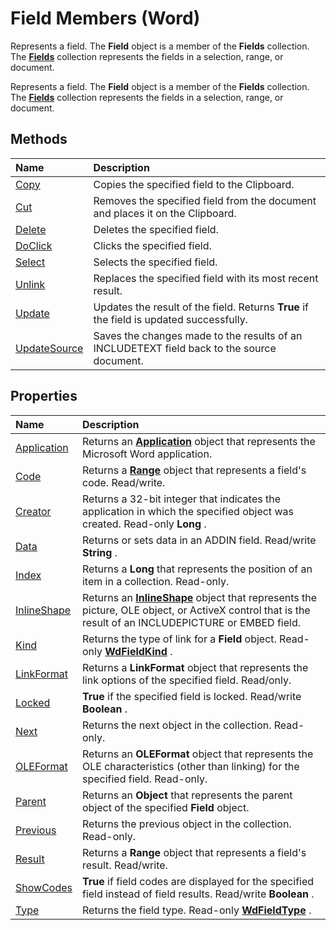 
# Field Members (Word)
Represents a field. The  **Field** object is a member of the **Fields** collection. The **[Fields](c79065bb-ba29-22fd-a9d7-90bb10550035.md)** collection represents the fields in a selection, range, or document.

Represents a field. The  **Field** object is a member of the **Fields** collection. The **[Fields](c79065bb-ba29-22fd-a9d7-90bb10550035.md)** collection represents the fields in a selection, range, or document.


## Methods



|**Name**|**Description**|
|:-----|:-----|
|[Copy](8e897929-051d-deeb-9294-6afc5284542b.md)|Copies the specified field to the Clipboard.|
|[Cut](594b6538-fd90-a969-decd-1468b9ba0c03.md)|Removes the specified field from the document and places it on the Clipboard.|
|[Delete](064a8e70-4c5d-f26c-df46-2a1e6a9b1198.md)|Deletes the specified field.|
|[DoClick](04b94737-0f7f-9086-07ff-555e416f2acf.md)|Clicks the specified field.|
|[Select](03fa304c-acc7-30a5-7dfa-06098bbdac7a.md)|Selects the specified field.|
|[Unlink](b547d99e-fbf7-f31a-ca98-c9fab1e006e7.md)|Replaces the specified field with its most recent result.|
|[Update](e4e941aa-3223-ae0b-8366-9e14d92fff52.md)|Updates the result of the field. Returns  **True** if the field is updated successfully.|
|[UpdateSource](8a7a3362-efc5-97e8-c951-e3143e28488d.md)|Saves the changes made to the results of an INCLUDETEXT field back to the source document.|

## Properties



|**Name**|**Description**|
|:-----|:-----|
|[Application](d2623a97-b4d6-0eb6-13a8-9fe6990e1810.md)|Returns an  **[Application](d1cf6f8f-4e88-bf01-93b4-90a83f79cb44.md)** object that represents the Microsoft Word application.|
|[Code](4273619f-184c-a964-6c0d-14fec927ec01.md)|Returns a  **[Range](15a7a1c4-5f3f-5b6e-60e9-29688de3f274.md)** object that represents a field's code. Read/write.|
|[Creator](4ef681fd-afbe-7f7b-8143-36616be30334.md)|Returns a 32-bit integer that indicates the application in which the specified object was created. Read-only  **Long** .|
|[Data](b6dfba02-c469-4f8e-e48b-fc69d29673be.md)|Returns or sets data in an ADDIN field. Read/write  **String** .|
|[Index](68f3f817-1415-f428-cb38-ed79aff013e2.md)|Returns a  **Long** that represents the position of an item in a collection. Read-only.|
|[InlineShape](2fbaa2a5-3c31-e7ff-45db-044c62cde951.md)|Returns an  **[InlineShape](a8fd110a-4aa7-c4b9-1559-32022787d955.md)** object that represents the picture, OLE object, or ActiveX control that is the result of an INCLUDEPICTURE or EMBED field.|
|[Kind](8da8e1a1-5e4c-96fd-7ce3-f650433c1ed1.md)|Returns the type of link for a  **Field** object. Read-only **[WdFieldKind](b9e0d407-cef5-423d-93eb-f315a4910da7.md)** .|
|[LinkFormat](c30a1be2-0560-48e1-9103-07050157fe50.md)|Returns a  **LinkFormat** object that represents the link options of the specified field. Read/only.|
|[Locked](2f1b1351-8de1-f2b0-0c39-b944bf23a92e.md)| **True** if the specified field is locked. Read/write **Boolean** .|
|[Next](be828737-6ac4-9986-4b57-187a7198898d.md)|Returns the next object in the collection. Read-only.|
|[OLEFormat](3b52dc7d-5309-2067-1af0-a39286cf9a77.md)|Returns an  **OLEFormat** object that represents the OLE characteristics (other than linking) for the specified field. Read-only.|
|[Parent](f15ec98c-af10-7def-6a45-6621294ee6c5.md)|Returns an  **Object** that represents the parent object of the specified **Field** object.|
|[Previous](be39b806-a82a-de52-190d-3f537e063d6a.md)|Returns the previous object in the collection. Read-only.|
|[Result](97b754cf-6598-63d4-5314-c1bbfacc76ab.md)|Returns a  **Range** object that represents a field's result. Read/write.|
|[ShowCodes](36871ffb-b307-c36e-5896-74fba6feb524.md)| **True** if field codes are displayed for the specified field instead of field results. Read/write **Boolean** .|
|[Type](3d946913-ef23-d552-ff0f-7548dd2fd627.md)|Returns the field type. Read-only  **[WdFieldType](220d280c-0ff4-080c-4273-e5c8c437333f.md)** .|
